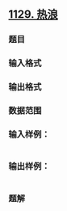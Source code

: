 ## [1129. 热浪](https://www.acwing.com/problem/content/solution/1131/1/)

### 题目

### 输入格式

### 输出格式

### 数据范围

### 输入样例：

```

```

### 输出样例：

```

```

### 题解